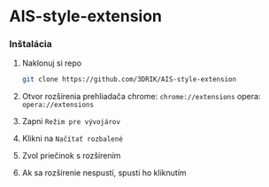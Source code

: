 # AIS-style-extension

### Inštalácia


1. Naklonuj si repo
   ```sh
   git clone https://github.com/3DRIK/AIS-style-extension
   ```
2. Otvor rozšírenia prehliadača
   chrome: `chrome://extensions`
   opera: `opera://extensions`
   
3. Zapni `Režim pre vývojárov`
4. Klikni na `Načítať rozbalené`
5. Zvol priečinok s rozšírením
5. Ak sa rozšírenie nespustí, spusti ho kliknutím
